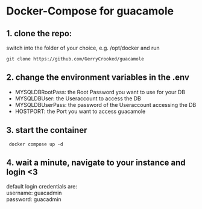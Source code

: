 # Docker-Compose for guacamole 
## 1. clone the repo:
switch into the folder of your choice, e.g. /opt/docker and run
```
git clone https://github.com/GerryCrooked/guacamole
```

## 2. change the environment variables in the .env
- MYSQLDBRootPass: the Root Password you want to use for your DB <br>
- MYSQLDBUser: the Useraccount to access the DB <br>
- MYSQLDBUserPass: the password of the Useraccount accessing the DB <br>
- HOSTPORT: the Port you want to access guacamole <br>

## 3. start the container
```
 docker compose up -d
```
## 4. wait a minute, navigate to your instance and login <3
default login credentials are: <br>
username: guacadmin <br>
password: guacadmin
